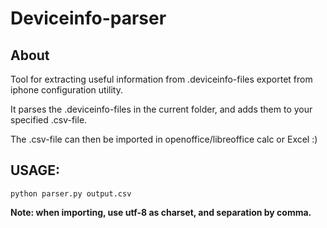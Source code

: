 # Deviceinfo-parser

## About
Tool for extracting useful information from .deviceinfo-files exportet from iphone configuration utility.

It parses the .deviceinfo-files in the current folder, and adds them to your specified .csv-file.

The .csv-file can then be imported in openoffice/libreoffice calc or Excel :)

## USAGE:
	python parser.py output.csv

**Note: when importing, use utf-8 as charset, and separation by comma.**
